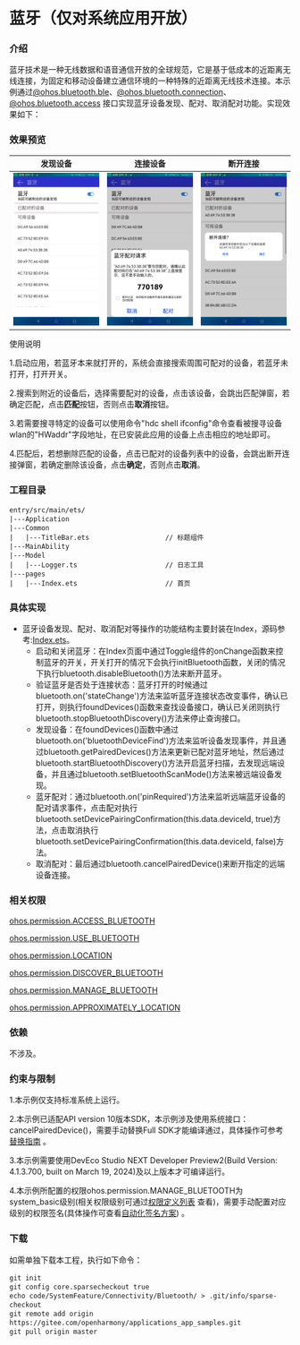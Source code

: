 # 蓝牙（仅对系统应用开放）

### 介绍

蓝牙技术是一种无线数据和语音通信开放的全球规范，它是基于低成本的近距离无线连接，为固定和移动设备建立通信环境的一种特殊的近距离无线技术连接。本示例通过[@ohos.bluetooth.ble](https://gitee.com/openharmony/docs/blob/master/zh-cn/application-dev/reference/apis-connectivity-kit/js-apis-bluetooth-ble.md)、[@ohos.bluetooth.connection](https://docs.openharmony.cn/pages/v5.0/zh-cn/application-dev/reference/apis-connectivity-kit/js-apis-bluetooth-connection-sys.md)、[@ohos.bluetooth.access](https://docs.openharmony.cn/pages/v4.1/zh-cn/application-dev/reference/apis-connectivity-kit/js-apis-bluetooth-access.md) 接口实现蓝牙设备发现、配对、取消配对功能。实现效果如下：

### 效果预览

|发现设备|连接设备|断开连接|
|--------------------------------|--------------------------------|--------------------------------|
|![](screenshots/devices/list.png)|![](screenshots/devices/dialog.png)|![](screenshots/devices/delete.png)|

使用说明

1.启动应用，若蓝牙本来就打开的，系统会直接搜索周围可配对的设备，若蓝牙未打开，打开开关。

2.搜索到附近的设备后，选择需要配对的设备，点击该设备，会跳出匹配弹窗，若确定匹配，点击**匹配**按钮，否则点击**取消**按钮。

3.若需要搜寻特定的设备可以使用命令"hdc shell ifconfig"命令查看被搜寻设备wlan的"HWaddr"字段地址，在已安装此应用的设备上点击相应的地址即可。

4.匹配后，若想删除匹配的设备，点击已配对的设备列表中的设备，会跳出断开连接弹窗，若确定删除该设备，点击**确定**，否则点击**取消**。

### 工程目录
```
entry/src/main/ets/
|---Application
|---Common
|   |---TitleBar.ets                   // 标题组件
|---MainAbility
|---Model
|   |---Logger.ts                      // 日志工具
|---pages
|   |---Index.ets                      // 首页
```
### 具体实现

* 蓝牙设备发现、配对、取消配对等操作的功能结构主要封装在Index，源码参考:[Index.ets](entry/src/main/ets/pages/Index.ets)。
    * 启动和关闭蓝牙：在Index页面中通过Toggle组件的onChange函数来控制蓝牙的开关，开关打开的情况下会执行initBluetooth函数，关闭的情况下执行bluetooth.disableBluetooth()方法来断开蓝牙。
    * 验证蓝牙是否处于连接状态：蓝牙打开的时候通过bluetooth.on('stateChange')方法来监听蓝牙连接状态改变事件，确认已打开，则执行foundDevices()函数来查找设备接口，确认已关闭则执行bluetooth.stopBluetoothDiscovery()方法来停止查询接口。
    * 发现设备：在foundDevices()函数中通过bluetooth.on('bluetoothDeviceFind')方法来监听设备发现事件，并且通过bluetooth.getPairedDevices()方法来更新已配对蓝牙地址，然后通过bluetooth.startBluetoothDiscovery()方法开启蓝牙扫描，去发现远端设备，并且通过bluetooth.setBluetoothScanMode()方法来被远端设备发现。
    * 蓝牙配对：通过bluetooth.on('pinRequired')方法来监听远端蓝牙设备的配对请求事件，点击配对执行bluetooth.setDevicePairingConfirmation(this.data.deviceId, true)方法，点击取消执行bluetooth.setDevicePairingConfirmation(this.data.deviceId, false)方法。
    * 取消配对：最后通过bluetooth.cancelPairedDevice()来断开指定的远端设备连接。

### 相关权限

[ohos.permission.ACCESS_BLUETOOTH](https://gitee.com/openharmony/docs/blob/master/zh-cn/application-dev/security/AccessToken/permissions-for-all-user.md#ohospermissionaccess_bluetooth)

[ohos.permission.USE_BLUETOOTH](https://gitee.com/openharmony/docs/blob/master/zh-cn/application-dev/security/AccessToken/permissions-for-all.md#ohospermissionuse_bluetooth)

[ohos.permission.LOCATION](https://gitee.com/openharmony/docs/blob/master/zh-cn/application-dev/security/AccessToken/permissions-for-all.md#ohospermissionlocation)

[ohos.permission.DISCOVER_BLUETOOTH](https://gitee.com/openharmony/docs/blob/master/zh-cn/application-dev/security/AccessToken/permissions-for-all.md#ohospermissiondiscover_bluetooth)

[ohos.permission.MANAGE_BLUETOOTH](https://gitee.com/openharmony/docs/blob/master/zh-cn/application-dev/security/AccessToken/permissions-for-system-apps.md#ohospermissionmanage_bluetooth)

[ohos.permission.APPROXIMATELY_LOCATION](https://gitee.com/openharmony/docs/blob/master/zh-cn/application-dev/security/AccessToken/permissions-for-all.md#ohospermissionapproximately_location)

### 依赖

不涉及。

### 约束与限制

1.本示例仅支持标准系统上运行。

2.本示例已适配API version 10版本SDK，本示例涉及使用系统接口：cancelPairedDevice()，需要手动替换Full SDK才能编译通过，具体操作可参考[替换指南](https://gitee.com/openharmony/docs/blob/master/zh-cn/application-dev/faqs/full-sdk-switch-guide.md) 。

3.本示例需要使用DevEco Studio NEXT Developer Preview2(Build Version: 4.1.3.700, built on March 19, 2024)及以上版本才可编译运行。

4.本示例所配置的权限ohos.permission.MANAGE_BLUETOOTH为system_basic级别(相关权限级别可通过[权限定义列表](https://gitee.com/openharmony/docs/blob/master/zh-cn/application-dev/security/AccessToken/permissions-for-system-apps.md) 查看)，需要手动配置对应级别的权限签名(具体操作可查看[自动化签名方案](https://gitee.com/openharmony/docs/blob/master/zh-cn/application-dev/security/hapsigntool-overview.md)) 。

### 下载

如需单独下载本工程，执行如下命令：
```
git init
git config core.sparsecheckout true
echo code/SystemFeature/Connectivity/Bluetooth/ > .git/info/sparse-checkout
git remote add origin https://gitee.com/openharmony/applications_app_samples.git
git pull origin master

```
